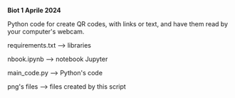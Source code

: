 **Biot 1 Aprile 2024**

Python code for create QR codes, with links or text, and have them read by your computer's webcam.

   

requirements.txt --> libraries 

nbook.ipynb --> notebook Jupyter

main_code.py --> Python's code

png's files --> files created by this script
